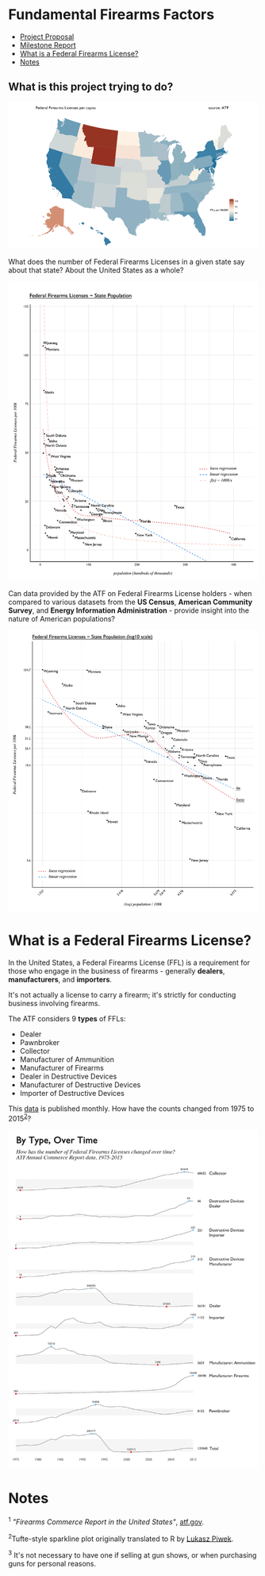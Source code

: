 # Fundamental Firearms Factors

- [Project Proposal](00-project-proposal.md)
- [Milestone Report](01-milestone-report.md)
- [What is a Federal Firearms License?](#what-is-a-federal-firearms-license)
- [Notes](#notes)

## What is this project trying to do?

![ffl~pop-GIF-01](presentation/assets/map-ffl-pop-GIF-01-V3.gif)

What does the number of Federal Firearms Licenses in a given state say about that state? About the United States as a whole? 

![ffl~population-01](presentation/vis/ffl-eda-scatterplot-01-V2.jpg)

Can data provided by the ATF on Federal Firearms License holders - when compared to various datasets from the **US Census**, **American Community Survey**, and **Energy Information Administration** - provide insight into the nature of American populations?

![ffl~population-01](presentation/vis/ffl-eda-scatterplot-log.jpg)

# What is a Federal Firearms License?

In the United States, a Federal Firearms License (FFL) is a requirement for those who engage in the business of firearms - generally **dealers**, **manufacturers**, and **importers**. 

It's not actually a license to carry a firearm; it's strictly for conducting business involving firearms.

The ATF considers 9 __types__ of FFLs: 

- Dealer
- Pawnbroker
- Collector
- Manufacturer of Ammunition
- Manufacturer of Firearms
- Dealer in Destructive Devices
- Manufacturer of Destructive Devices
- Importer of Destructive Devices

This [data](https://www.atf.gov/firearms/listing-federal-firearms-licensees-ffls-2016) is published monthly. How have the counts changed from 1975 to 2015<sup>[2](#works-cited)</sup>?

![FFL-History](presentation/assets/TypesOverTime.jpg)


# Notes
<sup>1</sup> _"Firearms Commerce Report in the United States"_, [atf.gov](https://www.atf.gov/resource-center/data-statistics).

<sup>2</sup>Tufte-style sparkline plot originally translated to R by [Lukasz Piwek](http://motioninsocial.com/tufte/).

<sup>3</sup> It's not necessary to have one if selling at gun shows, or when purchasing guns for personal reasons. 

